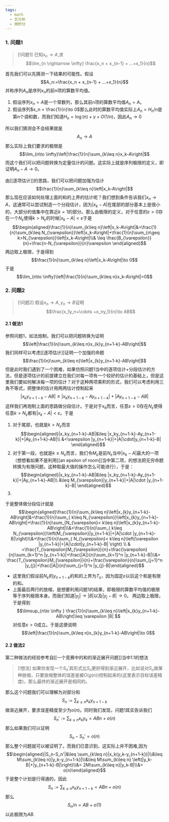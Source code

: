 ```yaml
---
tags:
  - math
  - 实分析
  - 微积分
---
```

### 1. 问题1

> [!问题1]
> 已知$x_n \to A$,求$$\lim_{n \rightarrow \infty} \frac{x_n + x_{n-1} + ...+x_1}{n}$$

首先我们可以先猜测一下结果的可能性。假设$$A_n:=\frac{x_n + x_{n-1} + ...+x_1}{n}$$并称序列$A_n$是序列$x_n$的前n项的算数平均值。
1. 假设序列$x_n=A$是一个常数列，那么其前n项的算数平均值$A_n = A$。
2. 假设序列$x_n = \frac{1}{n}\to 0$那么此时的算数平均值实际上$A_n =H_n/n$是第n个调和数，而我们知道$H_n =\log(n)+\gamma +O(1/n)$，因此$A_n \to 0$

所以我们猜测会不会结果就是$$A_n\to A$$那么实际上我们要求的极限是$$\lim_{n\to \infty}\left|\frac{1}{n}\sum_{k\leq n}x_k-A\right|$$而这个我们可以把问题转换为定量估计的问题。这实际上就是序列极限的定义，即证明$A_n-A\to 0$。

由[[逐项估计]]的思路，我们可以把问题加强为估计$$\frac{1}{n}\sum_{k\leq n}\left|x_k-A\right|$$那么现在应该如何处理上面的和的上界的估计呢？我们想到条件告诉我们$x_n \to A$，这通常可以尝试制造一个分段估计，因为$|x_k-A|$在尾部的部分基本上是很小的，大部分的值集中在靠近$k=1$的部分。那么由极限的定义，对于任意的$\varepsilon >0$存在一个$N_{\varepsilon}$使得$k>N_{\varepsilon}$的时候$|x_k-A|<\varepsilon$于是$$\begin{aligned}\frac{1}{n}\sum_{k\leq n}\left|x_k-A\right|&=\frac{1}{n}\sum_{k\leq N_{\varepsilon}}\left|x_k-A\right|+\frac{1}{n}\sum_{n\geq k>N_{\varepsilon}}\left|x_k-A\right|\\& \leq \frac{B_{\varepsilon}}{n}+\frac{n-N_{\varepsilon}}{n}\varepsilon \end{aligned}$$两边取上极限，于是得到$$\frac{1}{n}\sum_{k\leq n}\left|x_k-A\right|\to 0$$于是$$\lim_{n\to \infty}\left|\frac{1}{n}\sum_{k\leq n}x_k-A\right|=0$$

### 2. 问题2

> [!问题2]
> 假设$x_n\to A,y_n \to B$证明$$\frac{x_1y_n+\cdots +x_ny_1}{n}\to AB$$

#### 2.1 做法1 

参照问题1，如法炮制，我们可以把问题转换为证明$$\left|\frac{1}{n}\sum_{k\leq n}x_{k}y_{n+1-k}-AB\right|$$我们同样可以考虑[[逐项估计]]证明一个加强的命题$$\frac{1}{n}\sum_{k\leq n}\left|x_{k}y_{n+1-k}-AB\right|$$但是此时我们遇到了一个困难，如果仿照问题1当中的逐项估计+分段估计的方法，但是逐项估计的前提建立在我们对每一项有一个较好的估计的基础上，但是这里我们要如何解决每一项的估计？对于这种两项乘积的形式，我们可以考虑利用三角不等式，把整体的估计用两两估计控制起来$$|x_ky_{n+1-k}-AB|\leq |x_ky_{n+1-k}-Ay_{n+1-k}|+|Ay_{n+1-k}-AB|$$这样我们再炮制上面的思路做分段估计。于是对于$x_k$而言，任意$\varepsilon>0$存在$N_{\varepsilon}$使得任意$k>N_{\varepsilon}$都有$|x_k-A|<\varepsilon$。于是
1. 对于尾部，也就是$k>N_{\varepsilon}$而言$$\begin{aligned}|x_ky_{n+1-k}-AB|&\leq |x_ky_{n+1-k}-Ay_{n+1-k}|+|Ay_{n+1-k}-AB|\\ &<\varepsilon |y_{n+1-k}|+|A|\cdot|y_{n+1-k}-B| \end{aligned}$$
2. 对于第一段，也就是$k\leq N_{\varepsilon}$而言，我们令$M_{\varepsilon}$是前$N_{\varepsilon}$当中$|x_k-A|$最大的一项（想想看如果不是利用[[an epsilon of room]]当中第二项，的想法把无穷命题转换为有限问题，这种取最大值的操作怎么可能进行），于是：$$\begin{aligned}|x_ky_{n+1-k}-AB|&\leq |x_ky_{n+1-k}-Ay_{n+1-k}|+|Ay_{n+1-k}-AB|\\ &\leq M_{\varepsilon}|y_{n+1-k}|+|A|\cdot |y_{n+1-k}-B| \end{aligned}$$
3. 

于是整体做分段估计就是$$\begin{aligned}\frac{1}{n}\sum_{k\leq n}\left|x_{k}y_{n+1-k}-AB\right|&=\frac{1}{n}\sum_{ k\leq N_{\varepsilon}}\left|x_{k}y_{n+1-k}-AB\right|+\frac{1}{n}\sum_{N_{\varepsilon}< k\leq n}\left|x_{k}y_{n+1-k}-AB\right|\\&<\frac{1}{n}\sum_{ k\leq N_{\varepsilon}}\left(M_{\varepsilon}|y_{n+1-k}|+|A|\cdot |y_{n+1-k}-B|\right)\\&+\frac{1}{n}\sum_{ N_{\varepsilon}< k\leq n}\left(\varepsilon |y_{n+1-k}|+|A|\cdot|y_{n+1-k}-B| \right) \\ &<\frac{T_{\varepsilon}M_{\varepsilon}}{n}+\frac{\varepsilon}{n}\sum_{k=1}^n |y_{n+1-k}|+\frac{|A|}{n}\sum_{k=1}^n |y_{n+1-k}-B|\\&= \frac{T_{\varepsilon}M_{\varepsilon}}{n}+\frac{\varepsilon}{n}\sum_{j=1}^n |y_{j}|+\frac{|A|}{n}\sum_{j=1}^n |y_{j}-B|\end{aligned}$$
* 这里我们假设前$N_{\varepsilon}$的$y_{n+1-k}$的和的上界为$T_{\varepsilon}$，因为固定$\varepsilon$以后这个和是有限的和。
* 上面最后两行的放缩，是想要利用问题1的结果，即极限的算数平均值的极限等于序列极限本身。而我们知道$|y_j|\to |B|$以及$|y_j-B|\to 0$。
两边取上极限，于是得到$$\limsup_{n\to \infty } \frac{1}{n}\sum_{k\leq n}\left|x_{k}y_{n+1-k}-AB\right|\leq \varepsilon |B| $$对任意$\varepsilon>0$成立。于是这便说明$$\left|\frac{1}{n}\sum_{k\leq n}x_{k}y_{n+1-k}-AB\right|\to 0$$
#### 2.2 做法2

第二种做法的经验参考自[[一个竞赛中的和的渐近展开问题]]当中1.1的想法

> [!想法]
> 如果你发现一个$S_n'$其形式比$S_n$更好得到渐近展开，比如说对$S_n$做某种放缩，只要放缩整体的误差是被$O(g(n))$控制起来的(这里表示目标误差精度)，那么最终的渐近展开是相同的。

那么这个问题我们可以理解为对部分和$$S_n:=\sum_{k\leq n}x_{k}y_{n+1-k}$$做渐近展开，要求误差精度至少为$o(n)$。同时我们发现，问题1其实告诉我们$$S_n':=\sum_{k\leq n}x_ky_k=ABn+o(n)$$那么如果我们可以证明$$S_n-S_n'=o(n)$$那么整个问题就可以被证明了。而我们已意识到，这实际上并不困难,因为$$\begin{aligned}|S_n-S_n'|&\leq \sum_{k\leq n}|x_k(y_k-y_{n+1-k})|\\&\leq M\sum_{k\leq n}|y_k-y_{n+1-k}|\\&\leq M\sum_{k\leq n} \left(|y_k-B|+|y_{n+1-k}-B|\right)\\&= 2M\sum_{k\leq n}|y_k-B|\\&= o(n)\end{aligned}$$于是整个计划是行得通的，因此$$S_n:=\sum_{k\leq n}x_{k}y_{n+1-k}=ABn+o(n)$$那么$$S_n/n = AB+o(1)$$以此极限为$AB$.
